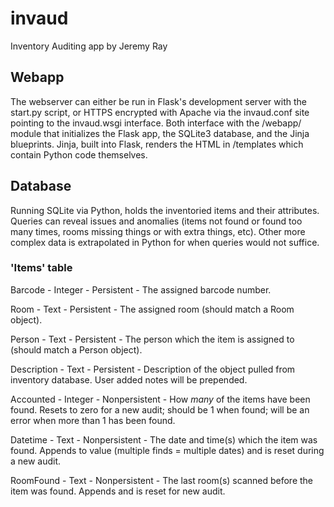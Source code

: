 # invaud

Inventory Auditing app by Jeremy Ray

## Webapp

The webserver can either be run in Flask's development server with the start.py script, or HTTPS encrypted with Apache via the invaud.conf site pointing to the invaud.wsgi interface. Both interface with the /webapp/ module that initializes the Flask app, the SQLite3 database, and the Jinja blueprints. Jinja, built into Flask, renders the HTML in /templates which contain Python code themselves.

## Database

Running SQLite via Python, holds the inventoried items and their attributes. Queries can reveal issues and anomalies (items not found or found too many times, rooms missing things or with extra things, etc). Other more complex data is extrapolated in Python for when queries would not suffice.

### 'Items' table

Barcode - Integer - Persistent - The assigned barcode number.

Room - Text - Persistent - The assigned room (should match a Room object).

Person - Text - Persistent - The person which the item is assigned to (should match a Person object).

Description - Text - Persistent - Description of the object pulled from inventory database. User added notes will be prepended.

Accounted - Integer - Nonpersistent - How *many* of the items have been found. Resets to zero for a new audit; should be 1 when found; will be an error when more than 1 has been found.

Datetime - Text - Nonpersistent - The date and time(s) which the item was found. Appends to value (multiple finds = multiple dates) and is reset during a new audit.

RoomFound - Text - Nonpersistent - The last room(s) scanned before the item was found. Appends and is reset for new audit.
